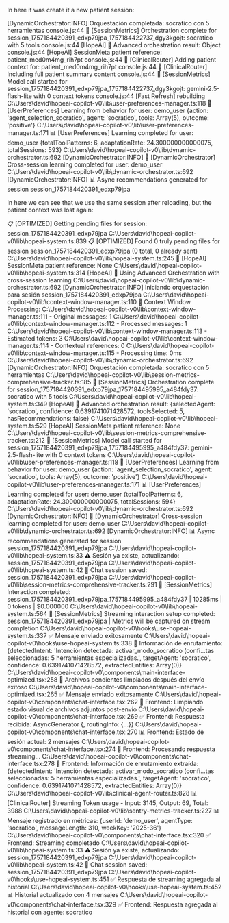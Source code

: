 In here it was create it a new patient session:

[DynamicOrchestrator:INFO] Orquestación completada: socratico con 5 herramientas
console.js:44 🎯 [SessionMetrics] Orchestration complete for session_1757184420391_edxp79jpa_1757184422737_dgy3kgojt: socratico with 5 tools
console.js:44 [HopeAI] 🎯 Advanced orchestration result: Object
console.js:44 [HopeAI] SessionMeta patient reference: patient_med0m4mg_rih7pt
console.js:44 🏥 [ClinicalRouter] Adding patient context for: patient_med0m4mg_rih7pt
console.js:44 🏥 [ClinicalRouter] Including full patient summary content
console.js:44 🤖 [SessionMetrics] Model call started for session_1757184420391_edxp79jpa_1757184422737_dgy3kgojt: gemini-2.5-flash-lite with 0 context tokens
console.js:44 [Fast Refresh] rebuilding
C:\Users\david\hopeai-copilot-v0\lib\user-preferences-manager.ts:118 🧠 [UserPreferences] Learning from behavior for user: demo_user {action: 'agent_selection_socratico', agent: 'socratico', tools: Array(5), outcome: 'positive'}
C:\Users\david\hopeai-copilot-v0\lib\user-preferences-manager.ts:171 📊 [UserPreferences] Learning completed for user: demo_user {totalToolPatterns: 6, adaptationRate: 24.300000000000075, totalSessions: 593}
C:\Users\david\hopeai-copilot-v0\lib\dynamic-orchestrator.ts:692 [DynamicOrchestrator:INFO] 🎯 [DynamicOrchestrator] Cross-session learning completed for user: demo_user
C:\Users\david\hopeai-copilot-v0\lib\dynamic-orchestrator.ts:692 [DynamicOrchestrator:INFO] 📊 Async recommendations generated for session session_1757184420391_edxp79jpa

In here we can see that we use the same session after reloading, but the patient context was lost again:

📋 [OPTIMIZED] Getting pending files for session: session_1757184420391_edxp79jpa
C:\Users\david\hopeai-copilot-v0\lib\hopeai-system.ts:839 📋 [OPTIMIZED] Found 0 truly pending files for session session_1757184420391_edxp79jpa (0 total, 0 already sent)
C:\Users\david\hopeai-copilot-v0\lib\hopeai-system.ts:245 🏥 [HopeAI] SessionMeta patient reference: None
C:\Users\david\hopeai-copilot-v0\lib\hopeai-system.ts:314 [HopeAI] 🧠 Using Advanced Orchestration with cross-session learning
C:\Users\david\hopeai-copilot-v0\lib\dynamic-orchestrator.ts:692 [DynamicOrchestrator:INFO] Iniciando orquestación para sesión session_1757184420391_edxp79jpa
C:\Users\david\hopeai-copilot-v0\lib\context-window-manager.ts:110 🔄 Context Window Processing:
C:\Users\david\hopeai-copilot-v0\lib\context-window-manager.ts:111    - Original messages: 1
C:\Users\david\hopeai-copilot-v0\lib\context-window-manager.ts:112    - Processed messages: 1
C:\Users\david\hopeai-copilot-v0\lib\context-window-manager.ts:113    - Estimated tokens: 3
C:\Users\david\hopeai-copilot-v0\lib\context-window-manager.ts:114    - Contextual references: 0
C:\Users\david\hopeai-copilot-v0\lib\context-window-manager.ts:115    - Processing time: 0ms
C:\Users\david\hopeai-copilot-v0\lib\dynamic-orchestrator.ts:692 [DynamicOrchestrator:INFO] Orquestación completada: socratico con 5 herramientas
C:\Users\david\hopeai-copilot-v0\lib\session-metrics-comprehensive-tracker.ts:185 🎯 [SessionMetrics] Orchestration complete for session_1757184420391_edxp79jpa_1757184495995_a484fdy37: socratico with 5 tools
C:\Users\david\hopeai-copilot-v0\lib\hopeai-system.ts:349 [HopeAI] 🎯 Advanced orchestration result: {selectedAgent: 'socratico', confidence: 0.6391741071428572, toolsSelected: 5, hasRecommendations: false}
C:\Users\david\hopeai-copilot-v0\lib\hopeai-system.ts:529 [HopeAI] SessionMeta patient reference: None
C:\Users\david\hopeai-copilot-v0\lib\session-metrics-comprehensive-tracker.ts:212 🤖 [SessionMetrics] Model call started for session_1757184420391_edxp79jpa_1757184495995_a484fdy37: gemini-2.5-flash-lite with 0 context tokens
C:\Users\david\hopeai-copilot-v0\lib\user-preferences-manager.ts:118 🧠 [UserPreferences] Learning from behavior for user: demo_user {action: 'agent_selection_socratico', agent: 'socratico', tools: Array(5), outcome: 'positive'}
C:\Users\david\hopeai-copilot-v0\lib\user-preferences-manager.ts:171 📊 [UserPreferences] Learning completed for user: demo_user {totalToolPatterns: 6, adaptationRate: 24.300000000000075, totalSessions: 594}
C:\Users\david\hopeai-copilot-v0\lib\dynamic-orchestrator.ts:692 [DynamicOrchestrator:INFO] 🎯 [DynamicOrchestrator] Cross-session learning completed for user: demo_user
C:\Users\david\hopeai-copilot-v0\lib\dynamic-orchestrator.ts:692 [DynamicOrchestrator:INFO] 📊 Async recommendations generated for session session_1757184420391_edxp79jpa
C:\Users\david\hopeai-copilot-v0\lib\hopeai-system.ts:33 ⚠ Sesión ya existe, actualizando: session_1757184420391_edxp79jpa
C:\Users\david\hopeai-copilot-v0\lib\hopeai-system.ts:42 💾 Chat session saved: session_1757184420391_edxp79jpa
C:\Users\david\hopeai-copilot-v0\lib\session-metrics-comprehensive-tracker.ts:291 🎉 [SessionMetrics] Interaction completed: session_1757184420391_edxp79jpa_1757184495995_a484fdy37 | 10285ms | 0 tokens | $0.000000
C:\Users\david\hopeai-copilot-v0\lib\hopeai-system.ts:564 🎉 [SessionMetrics] Streaming interaction setup completed: session_1757184420391_edxp79jpa | Metrics will be captured on stream completion
C:\Users\david\hopeai-copilot-v0\hooks\use-hopeai-system.ts:337 ✅ Mensaje enviado exitosamente
C:\Users\david\hopeai-copilot-v0\hooks\use-hopeai-system.ts:338 🧠 Información de enrutamiento: {detectedIntent: 'Intención detectada: activar_modo_socratico (confi…tas seleccionadas: 5 herramientas especializadas.', targetAgent: 'socratico', confidence: 0.6391741071428572, extractedEntities: Array(0)}
C:\Users\david\hopeai-copilot-v0\components\main-interface-optimized.tsx:258 🧹 Archivos pendientes limpiados después del envío exitoso
C:\Users\david\hopeai-copilot-v0\components\main-interface-optimized.tsx:265 ✅ Mensaje enviado exitosamente
C:\Users\david\hopeai-copilot-v0\components\chat-interface.tsx:262 🧹 Frontend: Limpiando estado visual de archivos adjuntos post-envío
C:\Users\david\hopeai-copilot-v0\components\chat-interface.tsx:269 ✅ Frontend: Respuesta recibida: AsyncGenerator {<suspended>, routingInfo: {…}}
C:\Users\david\hopeai-copilot-v0\components\chat-interface.tsx:270 📊 Frontend: Estado de sesión actual: 2 mensajes
C:\Users\david\hopeai-copilot-v0\components\chat-interface.tsx:274 🔄 Frontend: Procesando respuesta streaming...
C:\Users\david\hopeai-copilot-v0\components\chat-interface.tsx:278 🧠 Frontend: Información de enrutamiento extraída: {detectedIntent: 'Intención detectada: activar_modo_socratico (confi…tas seleccionadas: 5 herramientas especializadas.', targetAgent: 'socratico', confidence: 0.6391741071428572, extractedEntities: Array(0)}
C:\Users\david\hopeai-copilot-v0\lib\clinical-agent-router.ts:828 📊 [ClinicalRouter] Streaming Token usage - Input: 3145, Output: 69, Total: 3988
C:\Users\david\hopeai-copilot-v0\lib\sentry-metrics-tracker.ts:227 📊 Mensaje registrado en métricas: {userId: 'demo_user', agentType: 'socratico', messageLength: 310, weekKey: '2025-36'}
C:\Users\david\hopeai-copilot-v0\components\chat-interface.tsx:320 ✅ Frontend: Streaming completado
C:\Users\david\hopeai-copilot-v0\lib\hopeai-system.ts:33 ⚠ Sesión ya existe, actualizando: session_1757184420391_edxp79jpa
C:\Users\david\hopeai-copilot-v0\lib\hopeai-system.ts:42 💾 Chat session saved: session_1757184420391_edxp79jpa
C:\Users\david\hopeai-copilot-v0\hooks\use-hopeai-system.ts:451 ✅ Respuesta de streaming agregada al historial
C:\Users\david\hopeai-copilot-v0\hooks\use-hopeai-system.ts:452 📊 Historial actualizado con 4 mensajes
C:\Users\david\hopeai-copilot-v0\components\chat-interface.tsx:329 ✅ Frontend: Respuesta agregada al historial con agente: socratico